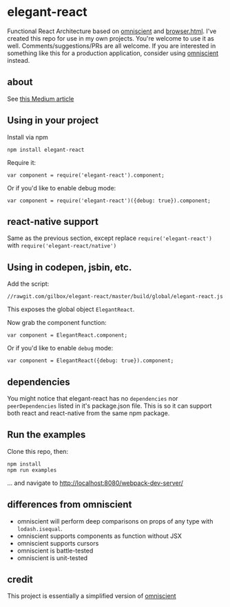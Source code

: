# elegant-react

Functional React Architecture based on [omniscient](http://omniscientjs.github.io/) and [browser.html](https://github.com/mozilla/browser.html/). 
I've created this repo for use in my own projects. You're welcome to use it as well. 
Comments/suggestions/PRs are all welcome.
If you are interested in something like
this for a production application, consider using [omniscient](http://omniscientjs.github.io/) instead.


## about

See [this Medium article](https://medium.com/@gilbox/an-elegant-functional-architecture-for-react-faa3fb42b75b)


## Using in your project

Install via npm

    npm install elegant-react
    
Require it:

    var component = require('elegant-react').component;
    
Or if you'd like to enable debug mode:

    var component = require('elegant-react')({debug: true}).component;
    
    
## react-native support

Same as the previous section, except replace `require('elegant-react')` with `require('elegant-react/native')`
    
    
## Using in codepen, jsbin, etc.

Add the script:

    //rawgit.com/gilbox/elegant-react/master/build/global/elegant-react.js
    
This exposes the global object `ElegantReact`.

Now grab the component function:

    var component = ElegantReact.component;
    
Or if you'd like to enable `debug` mode:

    var component = ElegantReact({debug: true}).component;


## dependencies

You might notice that elegant-react has no `dependencies` nor `peerDependencies`
listed in it's package.json file. This is so it can support both react and react-native
from the same npm package.


## Run the examples

Clone this repo, then:

    npm install
    npm run examples
    
... and navigate to [http://localhost:8080/webpack-dev-server/](http://localhost:8080/webpack-dev-server/)


## differences from omniscient

- omniscient will perform deep comparisons on props of any type with `lodash.isequal`.
- omniscient supports components as function without JSX
- omniscient supports cursors
- omniscient is battle-tested
- omniscient is unit-tested


## credit

This project is essentially a simplified version of [omniscient](http://omniscientjs.github.io/)
